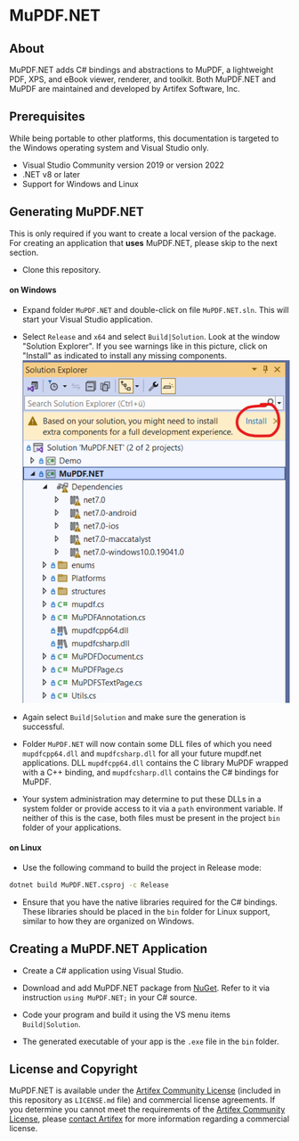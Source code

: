 # MuPDF.NET

## About
MuPDF.NET adds C# bindings and abstractions to MuPDF, a lightweight PDF, XPS, and eBook viewer, renderer, and toolkit. Both MuPDF.NET and MuPDF are maintained and developed by Artifex Software, Inc.

## Prerequisites

While being portable to other platforms, this documentation is targeted to the Windows operating system and Visual Studio only.

- Visual Studio Community version 2019 or version 2022
- .NET v8 or later
- Support for Windows and Linux

## Generating MuPDF.NET
This is only required if you want to create a local version of the package. For creating an application that **uses** MuPDF.NET, please skip to the next section.

- Clone this repository.

#### on Windows

- Expand folder `MuPDF.NET` and double-click on file `MuPDF.NET.sln`. This will start your Visual Studio application.

- Select `Release` and `x64` and select `Build|Solution`. Look at the window "Solution Explorer". If you see warnings like in this picture, click on "Install" as indicated to install any missing components.
![alt text](install-image.png)

- Again select `Build|Solution` and make sure the generation is successful.

- Folder `MuPDF.NET` will now contain some DLL files of which you need `mupdfcpp64.dll` and `mupdfcsharp.dll` for all your future mupdf.net applications. DLL `mupdfcpp64.dll` contains the C library MuPDF wrapped with a C++ binding, and `mupdfcsharp.dll` contains the C# bindings for MuPDF.

- Your system administration may determine to put these DLLs in a system folder or provide access to it via a `path` environment variable. If neither of this is the case, both files must be present in the project `bin` folder of your applications.

#### on Linux

- Use the following command to build the project in Release mode:
```sh
dotnet build MuPDF.NET.csproj -c Release
```

- Ensure that you have the native libraries required for the C# bindings. These libraries should be placed in the `bin` folder for Linux support, similar to how they are organized on Windows.

## Creating a MuPDF.NET Application

- Create a C# application using Visual Studio.

- Download and add MuPDF.NET package from [NuGet](https://www.nuget.org/packages/MuPDF.NET/2.0.5-alpha). Refer to it via instruction `using MuPDF.NET;` in your C# source.

- Code your program and build it using the VS menu items `Build|Solution`.

- The generated executable of your app is the `.exe` file in the `bin` folder.


## License and Copyright
MuPDF.NET is available under the [Artifex Community License](https://github.com/ArtifexSoftware/MuPDF.NET/blob/main/LICENSE.md) (included in this repository as `LICENSE.md` file) and commercial license agreements. If you determine you cannot meet the requirements of the [Artifex Community License](https://github.com/ArtifexSoftware/MuPDF.NET/blob/main/LICENSE.md), please [contact Artifex](https://artifex.com/contact/mupdf-net-inquiry.php) for more information regarding a commercial license.
